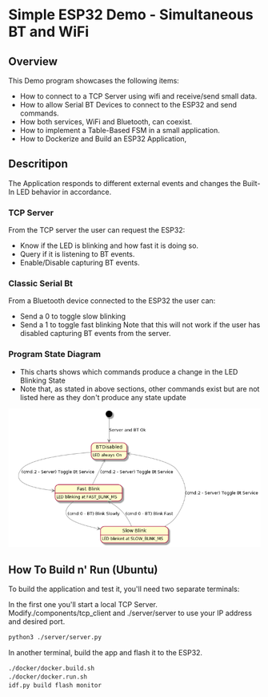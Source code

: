# Simple ESP32 Demo - Simultaneous BT and WiFi

## Overview
This Demo program showcases the following items:
- How to connect to a TCP Server using wifi and receive/send small data.
- How to allow Serial BT Devices to connect to the ESP32 and send commands.
- How both services, WiFi and Bluetooth, can coexist. 
- How to implement a Table-Based FSM in a small application.
- How to Dockerize and Build an ESP32 Application,

## Descritipon
The Application responds to different external events and changes the Built-In LED behavior in accordance.

### TCP Server
From the TCP server the user can request the ESP32:
- Know if  the LED is blinking and how fast it is doing so.
- Query if it is listening to BT events.
- Enable/Disable capturing BT events.

### Classic Serial Bt
From a Bluetooth device connected to the ESP32 the user can:
- Send a 0 to toggle slow blinking
- Send a 1 to toggle fast blinking
Note that this will not work if the user has disabled capturing BT events
from the server.

### Program State Diagram
- This charts shows which commands produce a change in the LED Blinking State
- Note that, as stated in above sections, other commands exist but are not listed here as they don't produce any state update

![FSM](./FSM.png)

## How To Build n' Run (Ubuntu)
To build the application and test it, you'll need two separate terminals:

In the first one you'll start a local TCP Server. 
Modify./components/tcp_client and ./server/server to use your IP address and desired port.

```sh
python3 ./server/server.py
```

In another terminal, build the app and flash it to the ESP32.

```sh
./docker/docker.build.sh
./docker/docker.run.sh
idf.py build flash monitor
```
